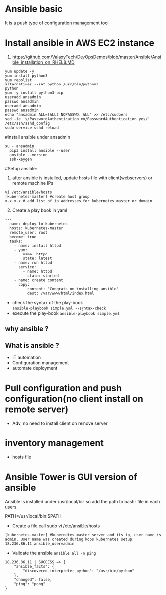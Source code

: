 # Ansible basic
It is a push type of configuration management tool

# Install ansible in AWS EC2 instance
1. https://github.com/ValaxyTech/DevOpsDemos/blob/master/Ansible/Ansible_installation_on_RHEL8.MD
```
yum update -y
yum install python3
yum repolist
alternatives --set python /usr/bin/python3
python
yum -y install python3-pip
useradd ansadmin
passwd ansadmin
useradd ansadmin
passwd ansadmin
echo "ansadmin ALL=(ALL) NOPASSWD: ALL" >> /etc/sudoers
sed -ie 's/PasswordAuthentication no/PasswordAuthentication yes/' /etc/ssh/sshd_config
sudo service sshd reload
```

#install ansible under ansadmin
```
su - ansadmin
  pip3 install ansible --user
  ansible --version
  ssh-keygen
```

#Setup ansible:
1. after ansible is installed, update hosts file with client(webservers) or remote machine IPs
  ```
  vi /etc/ansible/hosts
  [kubernetes-master] #create host group
  x.x.x.x # add list of ip addresses for kubernetes master or domain
  ```
2. Create a play book in yaml
```
---
- name: deploy to kubernetes  
  hosts: kubernetes-master
  remote_user: root
  become: true
  tasks:
    - name: install httpd
    - yum:
        name: httpd
        state: latest
    - name: run httpd
      service:
        - name: httpd
          state: started
    - name: create content
      copy:
          content: "Congrats on installing ansible"
          dest: /var/www/html/index.html
```

- check the syntax of the play-book \
  `ansible-playbook simple.yml --syntax-check`
- execute the play-book
  `ansible-playbook simple.yml`


## why ansible ?
## What is ansible ?
  - IT automation
  - Configuration management
  - automate deployment
# Pull configuration and push configuration(no client install on remote server)
  - Adv, no need to install client on remove server

# inventory management
- hosts file

# Ansible Tower is GUI version of ansible


Ansible is installed under /usr/local/bin so add the path to bashr file in each users.

PATH=/usr/local/bin:$PATH

- Create a file call sudo vi /etc/ansible/hosts
```
[kubernetes-master] #kubernetes master server and its ip, user name is admin. User name was created during kops kubernetes setup
18.236.86.11 ansible_user=admin
```

- Validate the ansible
`ansible all -m ping`

```
18.236.86.11 | SUCCESS => {
    "ansible_facts": {
        "discovered_interpreter_python": "/usr/bin/python"
    },
    "changed": false,
    "ping": "pong"
}
```

